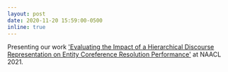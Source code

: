 ```yaml
---
layout: post
date: 2020-11-20 15:59:00-0500
inline: true
---
```


Presenting our work ['Evaluating the Impact of a Hierarchical Discourse Representation on Entity Coreference Resolution Performance'](https://www.aclweb.org/anthology/2021.naacl-main.130.pdf) at NAACL 2021.
